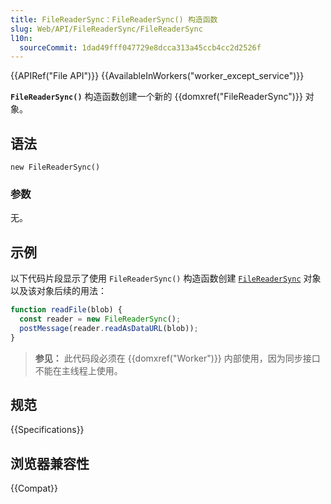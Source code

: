 ```yaml
---
title: FileReaderSync：FileReaderSync() 构造函数
slug: Web/API/FileReaderSync/FileReaderSync
l10n:
  sourceCommit: 1dad49fff047729e8dcca313a45ccb4cc2d2526f
---
```


{{APIRef("File API")}} {{AvailableInWorkers("worker_except_service")}}

**`FileReaderSync()`** 构造函数创建一个新的 {{domxref("FileReaderSync")}} 对象。

## 语法

```js-nolint
new FileReaderSync()
```

### 参数

无。

## 示例

以下代码片段显示了使用 `FileReaderSync()` 构造函数创建 [`FileReaderSync`](/zh-CN/docs/Web/API/FileReaderSync) 对象以及该对象后续的用法：

```js
function readFile(blob) {
  const reader = new FileReaderSync();
  postMessage(reader.readAsDataURL(blob));
}
```

> **参见：** 此代码段必须在 {{domxref("Worker")}} 内部使用，因为同步接口不能在主线程上使用。

## 规范

{{Specifications}}

## 浏览器兼容性

{{Compat}}
